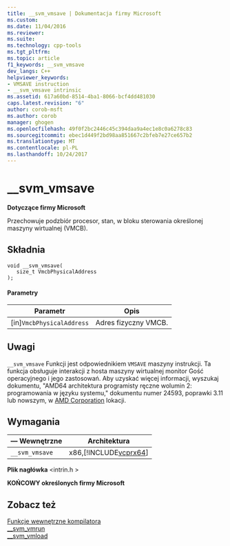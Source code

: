 ```yaml
---
title: __svm_vmsave | Dokumentacja firmy Microsoft
ms.custom: 
ms.date: 11/04/2016
ms.reviewer: 
ms.suite: 
ms.technology: cpp-tools
ms.tgt_pltfrm: 
ms.topic: article
f1_keywords: __svm_vmsave
dev_langs: C++
helpviewer_keywords:
- VMSAVE instruction
- __svm_vmsave intrinsic
ms.assetid: 617a60bd-8514-4ba1-8066-bcf4dd481030
caps.latest.revision: "6"
author: corob-msft
ms.author: corob
manager: ghogen
ms.openlocfilehash: 49f0f2bc2446c45c394daa9a4ec1e8c0a6278c83
ms.sourcegitcommit: ebec1d449f2bd98aa851667c2bfeb7e27ce657b2
ms.translationtype: MT
ms.contentlocale: pl-PL
ms.lasthandoff: 10/24/2017
---
```

# <a name="svmvmsave"></a>__svm_vmsave
**Dotyczące firmy Microsoft**  
  
 Przechowuje podzbiór procesor, stan, w bloku sterowania określonej maszyny wirtualnej (VMCB).  
  
## <a name="syntax"></a>Składnia  
  
```  
void __svm_vmsave(  
   size_t VmcbPhysicalAddress  
);  
```  
  
#### <a name="parameters"></a>Parametry  
  
|Parametr|Opis|  
|---------------|-----------------|  
|[in]`VmcbPhysicalAddress`|Adres fizyczny VMCB.|  
  
## <a name="remarks"></a>Uwagi  
 `__svm_vmsave` Funkcji jest odpowiednikiem `VMSAVE` maszyny instrukcji. Ta funkcja obsługuje interakcji z hosta maszyny wirtualnej monitor Gość operacyjnego i jego zastosowań. Aby uzyskać więcej informacji, wyszukaj dokumentu, "AMD64 architektura programisty ręczne wolumin 2: programowania w języku systemu," dokumentu numer 24593, poprawki 3.11 lub nowszym, w [AMD Corporation](http://go.microsoft.com/fwlink/?LinkId=23746) lokacji.  
  
## <a name="requirements"></a>Wymagania  
  
|— Wewnętrzne|Architektura|  
|---------------|------------------|  
|`__svm_vmsave`|x86,[!INCLUDE[vcprx64](../assembler/inline/includes/vcprx64_md.md)]|  
  
 **Plik nagłówka** \<intrin.h >  
  
**KOŃCOWY określonych firmy Microsoft**  
  
## <a name="see-also"></a>Zobacz też  
 [Funkcje wewnętrzne kompilatora](../intrinsics/compiler-intrinsics.md)   
 [__svm_vmrun](../intrinsics/svm-vmrun.md)   
 [__svm_vmload](../intrinsics/svm-vmload.md)